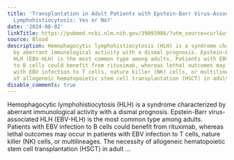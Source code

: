 ```yaml
---
title: 'Transplantation in Adult Patients with Epstein-Barr Virus-Associated Hemophagocytic
  Lymphohistiocytosis: Yes or No?'
date: '2024-08-02'
linkTitle: https://pubmed.ncbi.nlm.nih.gov/39093986/?utm_source=curl&utm_medium=rss&utm_campaign=journals&utm_content=7603509&fc=None&ff=20240803181345&v=2.18.0.post9+e462414
source: Blood
description: Hemophagocytic lymphohistiocytosis (HLH) is a syndrome characterized
  by aberrant immunological activity with a dismal prognosis. Epstein-Barr virus-associated
  HLH (EBV-HLH) is the most common type among adults. Patients with EBV infection
  to B cells could benefit from rituximab, whereas lethal outcomes may occur in patients
  with EBV infection to T cells, nature killer (NK) cells, or multilineages. The necessity
  of allogeneic hematopoietic stem cell transplantation (HSCT) in adult ...
disable_comments: true
---
```

Hemophagocytic lymphohistiocytosis (HLH) is a syndrome characterized by aberrant immunological activity with a dismal prognosis. Epstein-Barr virus-associated HLH (EBV-HLH) is the most common type among adults. Patients with EBV infection to B cells could benefit from rituximab, whereas lethal outcomes may occur in patients with EBV infection to T cells, nature killer (NK) cells, or multilineages. The necessity of allogeneic hematopoietic stem cell transplantation (HSCT) in adult ...